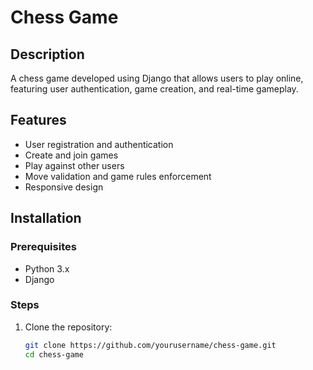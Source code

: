 # Chess Game

## Description

A chess game developed using Django that allows users to play online, featuring user authentication, game creation, and real-time gameplay.

## Features

- User registration and authentication
- Create and join games
- Play against other users
- Move validation and game rules enforcement
- Responsive design

## Installation

### Prerequisites

- Python 3.x
- Django

### Steps

1. Clone the repository:

   ```bash
   git clone https://github.com/yourusername/chess-game.git
   cd chess-game

